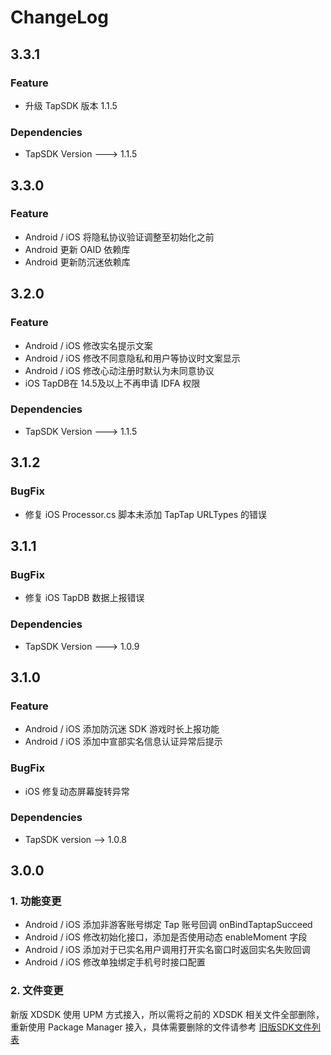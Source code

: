 # ChangeLog

## 3.3.1

### Feature
* 升级 TapSDK 版本 1.1.5

### Dependencies

* TapSDK Version ---> 1.1.5


## 3.3.0 

### Feature
* Android / iOS 将隐私协议验证调整至初始化之前
* Android 更新 OAID 依赖库
* Android 更新防沉迷依赖库


## 3.2.0    
### Feature
* Android / iOS 修改实名提示文案
* Android / iOS 修改不同意隐私和用户等协议时文案显示
* Android / iOS 修改心动注册时默认为未同意协议
* iOS TapDB在 14.5及以上不再申请 IDFA 权限

### Dependencies

* TapSDK Version ---> 1.1.5


## 3.1.2

### BugFix

* 修复 iOS Processor.cs 脚本未添加 TapTap URLTypes 的错误

## 3.1.1

### BugFix

* 修复 iOS TapDB 数据上报错误

### Dependencies

* TapSDK Version ---> 1.0.9

## 3.1.0 

### Feature
* Android / iOS 添加防沉迷 SDK 游戏时长上报功能
* Android / iOS 添加中宣部实名信息认证异常后提示
### BugFix
* iOS 修复动态屏幕旋转异常
### Dependencies
* TapSDK version --> 1.0.8


## 3.0.0 

### 1. 功能变更
* Android / iOS 添加非游客账号绑定 Tap 账号回调 onBindTaptapSucceed
* Android / iOS 修改初始化接口，添加是否使用动态 enableMoment 字段
* Android / iOS 添加对于已实名用户调用打开实名窗口时返回实名失败回调
* Android / iOS 修改单独绑定手机号时接口配置

### 2. 文件变更
新版 XDSDK 使用 UPM 方式接入，所以需将之前的 XDSDK 相关文件全部删除，重新使用 Package Manager 接入，具体需要删除的文件请参考 [旧版SDK文件列表](./Documentation/旧版SDK文件列表.md)

  
